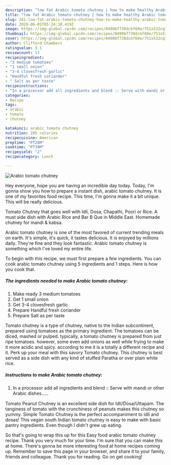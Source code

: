 ```yaml
---
description: "low fat Arabic tomato chutney | how to make healthy Arabic tomato chutney"
title: "low fat Arabic tomato chutney | how to make healthy Arabic tomato chutney"
slug: 281-low-fat-arabic-tomato-chutney-how-to-make-healthy-arabic-tomato-chutney
date: 2020-06-05T05:24:10.419Z
image: https://img-global.cpcdn.com/recipes/04906f738dcbf60e/751x532cq70/arabic-tomato-chutney-recipe-main-photo.jpg
thumbnail: https://img-global.cpcdn.com/recipes/04906f738dcbf60e/751x532cq70/arabic-tomato-chutney-recipe-main-photo.jpg
cover: https://img-global.cpcdn.com/recipes/04906f738dcbf60e/751x532cq70/arabic-tomato-chutney-recipe-main-photo.jpg
author: Clifford Chambers
ratingvalue: 3.1
reviewcount: 13
recipeingredient:
- "3 medium tomatoes"
- "1 small onion"
- "3-4 clovesfresh garlic"
- "Handful fresh coriander"
- " Salt as per taste"
recipeinstructions:
- "In a processor add all ingredients and blend :: Serve with mandi or other Arabic dishes۔۔۔۔"
categories:
- Recipe
tags:
- arabic
- tomato
- chutney

katakunci: arabic tomato chutney 
nutrition: 265 calories
recipecuisine: American
preptime: "PT28M"
cooktime: "PT39M"
recipeyield: "2"
recipecategory: Lunch

---
```



![Arabic tomato chutney](https://img-global.cpcdn.com/recipes/04906f738dcbf60e/751x532cq70/arabic-tomato-chutney-recipe-main-photo.jpg)

Hey everyone, hope you are having an incredible day today. Today, I'm gonna show you how to prepare a instant dish, arabic tomato chutney. It is one of my favorites food recipe. This time, I'm gonna make it a bit unique. This will be really delicious.

Tomato Chutney that goes well with Idli, Dosa, Chapathi, Poori or Rice. A must side dish with Arabic Rice and Bar B Que in Middle East. Homemade chutney for mandi &amp; kabsa.

Arabic tomato chutney is one of the most favored of current trending meals on earth. It's simple, it's quick, it tastes delicious. It is enjoyed by millions daily. They're fine and they look fantastic. Arabic tomato chutney is something which I've loved my entire life.


To begin with this recipe, we must first prepare a few ingredients. You can cook arabic tomato chutney using 5 ingredients and 1 steps. Here is how you cook that.

<!--inarticleads1-->

##### The ingredients needed to make Arabic tomato chutney:

1. Make ready 3 medium tomatoes
1. Get 1 small onion
1. Get 3-4 clovesfresh garlic
1. Prepare Handful fresh coriander
1. Prepare  Salt as per taste


Tomato chutney is a type of chutney, native to the Indian subcontinent, prepared using tomatoes as the primary ingredient. The tomatoes can be diced, mashed or pulped. typically, a tomato chutney is prepared from just ripe tomatoes. however, some even add onions as well while frying to make it more acidic and spicy. according to me it is a totally a different recipe and it. Perk up your meal with this savory Tomato chutney. This chutney is best served as a side dish with any kind of stuffed Paratha or over plain white rice. 

<!--inarticleads2-->

##### Instructions to make Arabic tomato chutney:

1. In a processor add all ingredients and blend :: Serve with mandi or other Arabic dishes۔۔۔۔


Tomato Peanut Chutney is an excellent side dish for Idli/Dosa/Uttapam. The tanginess of tomato with the crunchiness of peanuts makes this chutney so yummy. Simple Tomato Chutney is the perfect accompaniment to idli and dosas! This vegan south Indian tomato chutney is easy to make with basic pantry ingredients. Even though I didn&#39;t grew up eating. 

So that's going to wrap this up for this Easy food arabic tomato chutney recipe. Thank you very much for your time. I'm sure that you can make this at home. There's gonna be more interesting food at home recipes coming up. Remember to save this page in your browser, and share it to your family, friends and colleague. Thank you for reading. Go on get cooking!
